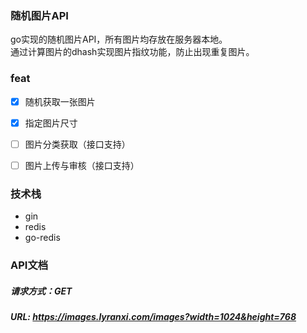 ### 随机图片API

go实现的随机图片API，所有图片均存放在服务器本地。<br>
通过计算图片的dhash实现图片指纹功能，防止出现重复图片。

### feat
 - [x] 随机获取一张图片
 - [x] 指定图片尺寸
 - [ ]  图片分类获取（接口支持）
 - [ ] 图片上传与审核（接口支持）


### 技术栈
 - gin
 - redis
 - go-redis

### API文档

##### 请求方式：GET
##### URL: https://images.lyranxi.com/images?width=1024&height=768